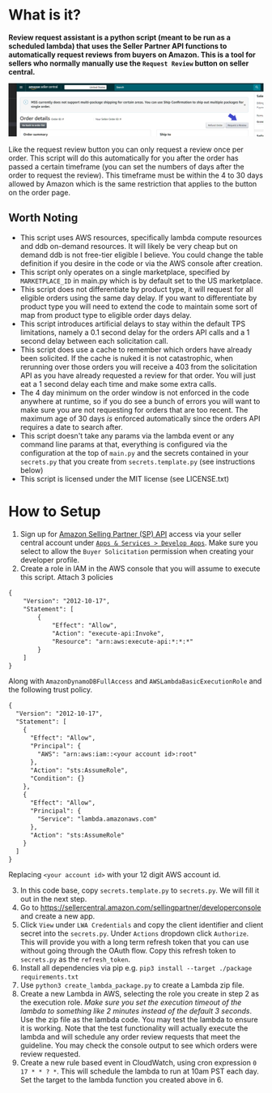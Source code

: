 # What is it?
**Review request assistant is a python script (meant to be run as a scheduled lambda) that uses the Seller Partner API functions to automatically request reviews from buyers on Amazon. This is a tool for sellers who normally manually use the `Request Review` button on seller central.** 

![](./images/request-review-button.png)

Like the request review button you can only request a review once per order. This script will do this automatically for you after the order has passed a certain timeframe (you can set the numbers of days after the order to request the review). This timeframe must be within the 4 to 30 days allowed by Amazon which is the same restriction that applies to the button on the order page.

## Worth Noting
* This script uses AWS resources, specifically lambda compute resources and ddb on-demand resources. It will likely be very cheap but on demand ddb is not free-tier eligible I believe. You could change the table definition if you desire in the code or via the AWS console after creation.
* This script only operates on a single marketplace, specified by `MARKETPLACE_ID` in main.py which is by default set to the US marketplace.
* This script does not differentiate by product type, it will request for all eligible orders using the same day delay. If you want to differentiate by product type you will need to extend the code to maintain some sort of map from product type to eligible order days delay.
* This script introduces artificial delays to stay within the default TPS limitations, namely a 0.1 second delay for the orders API calls and a 1 second delay between each solicitation call.
* This script does use a cache to remember which orders have already been solicited. If the cache is nuked it is not catastrophic, when rerunning over those orders you will receive a 403 from the solicitation API as you have already requested a review for that order. You will just eat a 1 second delay each time and make some extra calls.
* The 4 day minimum on the order window is not enforced in the code anywhere at runtime, so if you do see a bunch of errors you will want to make sure you are not requesting for orders that are too recent. The maximum age of 30 days *is* enforced automatically since the orders API requires a date to search after.
* This script doesn't take any params via the lambda event or any command line params at that, everything is configured via the configuration at the top of `main.py` and the secrets contained in your `secrets.py` that you create from `secrets.template.py` (see instructions below)
* This script is licensed under the MIT license (see LICENSE.txt)

# How to Setup
1. Sign up for [Amazon Selling Partner (SP) API](https://developer.amazonservices.com/) access via your seller central account under [`Apps & Services > Develop Apps`](https://sellercentral.amazon.com/sellingpartner/developerconsole/ref=xx_DevCon_dnav_xx). Make sure you select to allow the `Buyer Solicitation` permission when creating your developer profile.
2. Create a role in IAM in the AWS console that you will assume to execute this script. Attach 3 policies

```
{
    "Version": "2012-10-17",
    "Statement": [
        {
            "Effect": "Allow",
            "Action": "execute-api:Invoke",
            "Resource": "arn:aws:execute-api:*:*:*"
        }
    ]
}
```

Along with `AmazonDynamoDBFullAccess` and `AWSLambdaBasicExecutionRole` and the following trust policy.

```
{
  "Version": "2012-10-17",
  "Statement": [
    {
      "Effect": "Allow",
      "Principal": {
        "AWS": "arn:aws:iam::<your account id>:root"
      },
      "Action": "sts:AssumeRole",
      "Condition": {}
    },
    {
      "Effect": "Allow",
      "Principal": {
        "Service": "lambda.amazonaws.com"
      },
      "Action": "sts:AssumeRole"
    }
  ]
}
```
Replacing `<your account id>` with your 12 digit AWS account id.

3. In this code base, copy `secrets.template.py` to `secrets.py`. We will fill it out in the next step.
4. Go to https://sellercentral.amazon.com/sellingpartner/developerconsole and create a new app.
5. Click `View` under `LWA Credentials` and copy the client identifier and client secret into the `secrets.py`. Under `Actions` dropdown click `Authorize`. This will provide you with a long term refresh token that you can use without going through the OAuth flow. Copy this refresh token to `secrets.py` as the `refresh_token`.
6. Install all dependencies via pip e.g. `pip3 install --target ./package requirements.txt`
7. Use `python3 create_lambda_package.py` to create a Lambda zip file.
8. Create a new Lambda in AWS, selecting the role you create in step 2 as the execution role. *Make sure you set the execution timeout of the lambda to something like 2 minutes instead of the default 3 seconds*. Use the zip file as the lambda code. You may test the lambda to ensure it is working. Note that the test functionality will actually execute the lambda and will schedule any order review requests that meet the guideline. You may check the console output to see which orders were review requested.
9. Create a new rule based event in CloudWatch, using cron expression `0 17 * * ? *`. This will schedule the lambda to run at 10am PST each day. Set the target to the lambda function you created above in 6.